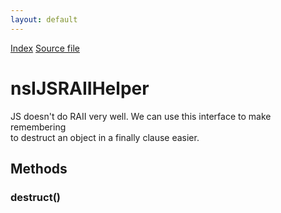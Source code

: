 ```yaml
---
layout: default
---
```

<div id='links'><a href="../index.html">Index</a>
<a href="http://dxr.mozilla.org/mozilla-central/source/dom/interfaces/base/nsIDOMWindowUtils.idl">Source file</a>
</div>

# nsIJSRAIIHelper #
  
JS doesn't do RAII very well. We can use this interface to make remembering  
to destruct an object in a finally clause easier.  
  

## Methods ##

### destruct() ###

